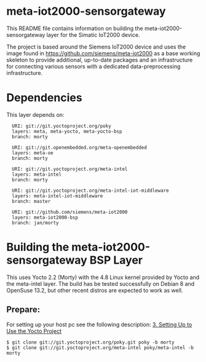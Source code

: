 # meta-iot2000-sensorgateway

This README file contains information on building the meta-iot2000-sensorgateway layer
for the Simatic IoT2000 device.

The project is based around the Siemens IoT2000 device and uses the image found in
https://github.com/siemens/meta-iot2000 as a base working skeleton to provide additional,
up-to-date packages and an infrastructure for connecting various sensors with a dedicated
data-preprocessing infrastructure.

Dependencies
============

This layer depends on:

```
  URI: git://git.yoctoproject.org/poky
  layers: meta, meta-yocto, meta-yocto-bsp
  branch: morty

  URI: git://git.openembedded.org/meta-openembedded
  layers: meta-oe
  branch: morty

  URI: git://git.yoctoproject.org/meta-intel
  layers: meta-intel
  branch: morty

  URI: git://git.yoctoproject.org/meta-intel-iot-middleware
  layers: meta-intel-iot-middleware
  branch: master

  URI: git://github.com/siemens/meta-iot2000
  layers: meta-iot2000-bsp
  branch: jan/morty
```

Building the meta-iot2000-sensorgateway BSP Layer
==================================================

This uses Yocto 2.2 (Morty) with the 4.8 Linux kernel provided by Yocto and
the meta-intel layer. The build has be tested successfully on Debian 8 and
OpenSuse 13.2, but other recent distros are expected to work as well.

## Prepare:

For setting up your host pc see the following description:
[3. Setting Up to Use the Yocto Project](http://www.yoctoproject.org/docs/2.1/mega-manual/mega-manual.html#yp-resources)

```shell
$ git clone git://git.yoctoproject.org/poky.git poky -b morty
$ git clone git://git.yoctoproject.org/meta-intel poky/meta-intel -b morty
```
